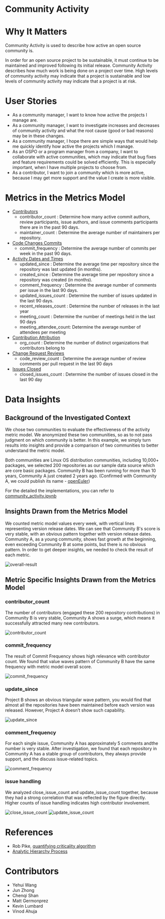 # Community Activity

# Why It Matters
Community Activity is used to describe how active an open source community is.

In order for an open source project to be sustainable, it must continue to be maintained and improved following its initial release. Community Activity describes how much work is being done on a project over time. High levels of community activity may indicate that a project is sustainable and low levels of community activity may indicate that a project is at risk. 

# User Stories
- As a community manager, I want to know how active the projects I manage are.
- As a community manager, I want to investigate increases and decreases of community activity and what  the root cause (good or bad reasons) may be in these changes. 
- As a community manager, I hope there are simple ways that would help me quickly identify how active the projects which I manage.
- As an OSPO or a program manager from a company, I want to collaborate with active communities, which may indicate that bug fixes and feature requirements could be solved efficiently. This is especially important, when I have multiple projects to choose from. 
- As a contributor, I want to join a community which is more active, because I may get more support and the value I create is more visible.


# Metrics in the Metrics Model 
* [Contributors](https://chaoss.community/?p=3467)
    * contributor_count : Determine how many active commit authors, review participants, issue authors, and issue comments participants there are in the past 90 days.
    * maintainer_count : Determine the average number of maintainers per repository.
* [Code Changes Commits](https://chaoss.community/?p=4707)
    * commit_frequency : Determine the average number of commits per week in the past 90 days.
* [Activity Dates and Times](https://chaoss.community/?p=3444)
    * updated_since : Determine the average time per repository since the repository was last updated (in months).
    * created_since : Determine the average time per repository since a repository was created (in months).
    * comment_frequency : Determine the average number of comments per issue in the last 90 days.
    * updated_issues_count : Determine the number of issues updated in the last 90 days.
    * recent_releases_count : Determine the number of releases in the last year
    * meeting_count : Determine the number of meetings held in the last 90 days
    * meeting_attendee_count: Determine the average number of attendees per meeting
* [Contribution Attribution](https://chaoss.community/?p=3616) 
    * org_count : Determine the number of distinct organizations that contributors belong to
* [Change Request Reviews](https://chaoss.community/?p=4712)
    * code_review_count : Determine the average number of review comments per pull request in the last 90 days
* [Issues Closed](https://chaoss.community/?p=3633)
    * closed_issues_count : Determine the number of issues closed in the last 90 day


# Data Insights 

## Background of the Investigated Context
We chose two communities to evaluate the effectiveness of the activity metric model. We anonymized these two communities, so as to not pass judgment on which community is better. In this example, we simply turn results into insights and provide a comparison of two communities to better understand the metric model. 

Both communities are Linux OS distribution communities, including 10,000+ packages, we selected 200 repositories as our sample data source which are core basic packages. Community B has been running for more than 10 years, Community A just created 2 years ago. (Confirmed with Community A, we could publish its name - [openEuler](https://www.openeuler.org/en/))

For the detailed the implementations, you can refer to [community_activity.ipynb](../implementations/linux-distributions/data-insight/community_activity.ipynb)

## Insights Drawn from the Metrics Model
We counted metric model values every week, with vertical lines representing version release dates. We can see that Community B's score is very stable, with an obvious pattern together with version release dates. Community A, as a young community, shows fast growth at the beginning, even exceeding Community B at some points, but there is no obvious pattern. In order to get deeper insights, we needed to check the result of each metric.

![overall-result](https://github.com/chaoss/wg-metrics-models/blob/main/metrics-model-libs/community-activity/images/overall-result.png)
 

## Metric Specific Insights Drawn from the Metrics Model

### contributor_count

The number of contributors (engaged these 200 repository contributions) in Community B is very stable,  Community A shows a surge, which means it successfully attracted many new contributors.

![contributor_count](https://github.com/chaoss/wg-metrics-models/blob/main/metrics-model-libs/community-activity/images/contributor_count.png)

### commit_frequency

The result of Commit Frequency shows high relevance with contributor count.  We found that value waves pattern of Community B have the same frequency with metric model overall score. 

![commit_frequency](https://github.com/chaoss/wg-metrics-models/blob/main/metrics-model-libs/community-activity/images/commit_frequency.png)

### update_since

Project B shows an obvious triangular wave pattern, you would find that almost all the repositories have been maintained before each version was released. However, Project A doesn’t show such capability. 

![update_since](https://github.com/chaoss/wg-metrics-models/blob/main/metrics-model-libs/community-activity/images/update_since.png)

### comment_frequency

For each single issue, Community A has approximately 5 comments andthe number is very stable. After investigation, we found that each repository in Community A has a stable group of contributors, they always provide support, and the discuss issue-related topics.

![comment_frequency](https://github.com/chaoss/wg-metrics-models/blob/main/metrics-model-libs/community-activity/images/comment_frequency.png)


### issue handling

We analyzed close_issue_count and update_issue_count together, because they had a strong correlation that was reflected by the figure directly. Higher counts of issue handling indicates high contributor involvement. 

![close_issue_count](https://github.com/chaoss/wg-metrics-models/blob/main/metrics-model-libs/community-activity/images/close_issue_count.png)
![update_issue_count](hhttps://github.com/chaoss/wg-metrics-models/blob/main/metrics-model-libs/community-activity/images/updated_issues_count.png)

# References

* Rob Pike, [quantifying criticality algorithm](https://github.com/ossf/criticality_score/blob/main/Quantifying_criticality_algorithm.pdf)
* [Analytic Hierarchy Process](https://en.wikipedia.org/wiki/Analytic_hierarchy_process)

# Contributors 
* Yehui Wang
* Jun Zhong
* Chenqi Shan
* Matt Germonprez
* Kevin Lumbard
* Vinod Ahuja
